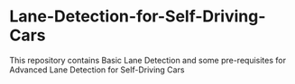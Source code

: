 # Lane-Detection-for-Self-Driving-Cars
This repository contains Basic Lane Detection and some pre-requisites for Advanced Lane Detection for Self-Driving Cars
